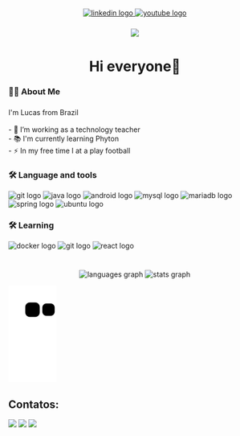 ###

<div align="center">
  <a href="https://www.linkedin.com/in/lucas-farias-806061209/" target="_blank">
    <img src="https://img.shields.io/static/v1?message=LinkedIn&logo=linkedin&label=&color=0077B5&logoColor=white&labelColor=&style=for-the-badge" height="25" alt="linkedin logo" />
  </a>  
  <a href="https://www.youtube.com/channel/seu-canal" target="_blank">
    <img src="https://img.shields.io/static/v1?message=Youtube&logo=youtube&label=&color=FF0000&logoColor=white&labelColor=&style=for-the-badge" height="25" alt="youtube logo" />
  </a>
</div>

###

<div align="center">
  <img src="https://visitor-badge.laobi.icu/badge?page_id=Fariaslr.Fariaslr&"  />
</div>

###

<h1 align="center">Hi everyone👋</h1>

###

<h3 align="left">👩‍💻 About Me</h3>

###

<p align="left">I'm Lucas from Brazil<br><br>- 🔭 I’m working as a technology teacher<br>- 📚 I'm currently learning Phyton<br>- ⚡ In my free time I at a play football</p>

###


<div align="left">
  <h3>🛠 Language and tools</h3>
  <img src="https://cdn.jsdelivr.net/gh/devicons/devicon@latest/icons/git/git-original-wordmark.svg" height="40" alt="git logo" />  
  <img src="https://cdn.jsdelivr.net/gh/devicons/devicon@latest/icons/java/java-original-wordmark.svg" height="40" alt="java logo" width="40" />
  <img src="https://cdn.jsdelivr.net/gh/devicons/devicon@latest/icons/android/android-plain-wordmark.svg" height="40" alt="android logo"  width="40"/>
  <img src="https://cdn.jsdelivr.net/gh/devicons/devicon@latest/icons/mysql/mysql-original-wordmark.svg" height="40" alt="mysql logo" width="40" />
  <img src="https://cdn.jsdelivr.net/gh/devicons/devicon@latest/icons/mariadb/mariadb-original-wordmark.svg" height="40" alt="mariadb logo" width="40" />
  <img src="https://cdn.jsdelivr.net/gh/devicons/devicon@latest/icons/spring/spring-original-wordmark.svg" height="40" alt="spring logo" width="40"  />
  <img src="https://cdn.jsdelivr.net/gh/devicons/devicon@latest/icons/ubuntu/ubuntu-original.svg" height="40" alt="ubuntu logo" width="40"/>
  <h3>🛠 Learning</h3>
  <img src="https://cdn.jsdelivr.net/gh/devicons/devicon@latest/icons/docker/docker-original-wordmark.svg" height="40" alt="docker logo" width="40"/>
  <img src="https://cdn.jsdelivr.net/gh/devicons/devicon@latest/icons/python/python-original-wordmark.svg" height="40" alt="git logo" />
  <img src="https://cdn.jsdelivr.net/gh/devicons/devicon@latest/icons/react/react-original-wordmark.svg" height="40" alt="react logo" width="40" />
</div>
  
###



#

<div align="center">
  <img src="https://github-readme-stats.vercel.app/api/top-langs?username=Fariaslr&locale=pt-br&hide_title=false&layout=compact&card_width=320&langs_count=5&theme=dracula&hide_border=false&order=2" height="150" alt="languages graph"  />
  <img src="https://github-readme-stats.vercel.app/api?username=Fariaslr&hide_title=false&hide_rank=false&show_icons=true&include_all_commits=true&count_private=true&disable_animations=false&theme=dracula&locale=en&hide_border=false&order=1" height="150" alt="stats graph"  />
</div>

![Snake animation](https://github.com/Fariaslr/Fariaslr/blob/output/github-contribution-grid-snake.svg)  

###

## Contatos:
<a href="https://www.youtube.com/seu-canal-youtube-aqui" target="_blank"><img loading="lazy" src="https://img.shields.io/badge/YouTube-FF0000?style=for-the-badge&logo=youtube&logoColor=white" target="_blank"></a>
<a href = "mailto:lucasfarias485@gmail.com"><img loading="lazy" src="https://img.shields.io/badge/Gmail-D14836?style=for-the-badge&logo=gmail&logoColor=white" target="_blank"></a>
<a href="https://www.linkedin.com/in/lucas-farias-806061209/" target="_blank"><img loading="lazy" src="https://img.shields.io/badge/-LinkedIn-%230077B5?style=for-the-badge&logo=linkedin&logoColor=white" target="_blank"></a>   

